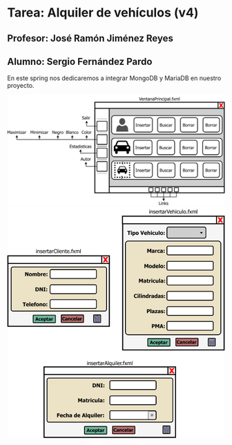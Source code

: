 # Tarea: Alquiler de vehículos (v4)
## Profesor: José Ramón Jiménez Reyes
## Alumno: Sergio Fernández Pardo

En este spring nos dedicaremos a integrar MongoDB y MariaDB en nuestro proyecto.

<img src="src/main/resources/org/iesalandalus/programacion/alquilervehiculos/vista/grafica/recursos/draw.io/VentanaPrincipal.png" padding="10px"/>

<img src="src/main/resources/org/iesalandalus/programacion/alquilervehiculos/vista/grafica/recursos/draw.io/InsetarXXX.png" padding="10px"/>

